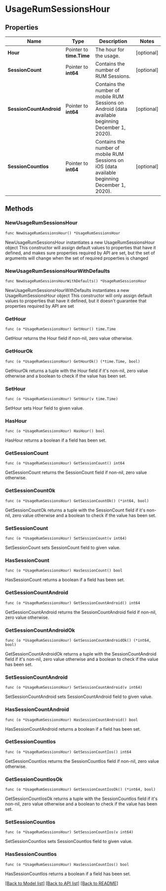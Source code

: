 # UsageRumSessionsHour

## Properties

Name | Type | Description | Notes
---- | ---- | ----------- | ------
**Hour** | Pointer to **time.Time** | The hour for the usage. | [optional] 
**SessionCount** | Pointer to **int64** | Contains the number of RUM Sessions. | [optional] 
**SessionCountAndroid** | Pointer to **int64** | Contains the number of mobile RUM Sessions on Android (data available beginning December 1, 2020). | [optional] 
**SessionCountIos** | Pointer to **int64** | Contains the number of mobile RUM Sessions on iOS (data available beginning December 1, 2020). | [optional] 

## Methods

### NewUsageRumSessionsHour

`func NewUsageRumSessionsHour() *UsageRumSessionsHour`

NewUsageRumSessionsHour instantiates a new UsageRumSessionsHour object
This constructor will assign default values to properties that have it defined,
and makes sure properties required by API are set, but the set of arguments
will change when the set of required properties is changed

### NewUsageRumSessionsHourWithDefaults

`func NewUsageRumSessionsHourWithDefaults() *UsageRumSessionsHour`

NewUsageRumSessionsHourWithDefaults instantiates a new UsageRumSessionsHour object
This constructor will only assign default values to properties that have it defined,
but it doesn't guarantee that properties required by API are set

### GetHour

`func (o *UsageRumSessionsHour) GetHour() time.Time`

GetHour returns the Hour field if non-nil, zero value otherwise.

### GetHourOk

`func (o *UsageRumSessionsHour) GetHourOk() (*time.Time, bool)`

GetHourOk returns a tuple with the Hour field if it's non-nil, zero value otherwise
and a boolean to check if the value has been set.

### SetHour

`func (o *UsageRumSessionsHour) SetHour(v time.Time)`

SetHour sets Hour field to given value.

### HasHour

`func (o *UsageRumSessionsHour) HasHour() bool`

HasHour returns a boolean if a field has been set.

### GetSessionCount

`func (o *UsageRumSessionsHour) GetSessionCount() int64`

GetSessionCount returns the SessionCount field if non-nil, zero value otherwise.

### GetSessionCountOk

`func (o *UsageRumSessionsHour) GetSessionCountOk() (*int64, bool)`

GetSessionCountOk returns a tuple with the SessionCount field if it's non-nil, zero value otherwise
and a boolean to check if the value has been set.

### SetSessionCount

`func (o *UsageRumSessionsHour) SetSessionCount(v int64)`

SetSessionCount sets SessionCount field to given value.

### HasSessionCount

`func (o *UsageRumSessionsHour) HasSessionCount() bool`

HasSessionCount returns a boolean if a field has been set.

### GetSessionCountAndroid

`func (o *UsageRumSessionsHour) GetSessionCountAndroid() int64`

GetSessionCountAndroid returns the SessionCountAndroid field if non-nil, zero value otherwise.

### GetSessionCountAndroidOk

`func (o *UsageRumSessionsHour) GetSessionCountAndroidOk() (*int64, bool)`

GetSessionCountAndroidOk returns a tuple with the SessionCountAndroid field if it's non-nil, zero value otherwise
and a boolean to check if the value has been set.

### SetSessionCountAndroid

`func (o *UsageRumSessionsHour) SetSessionCountAndroid(v int64)`

SetSessionCountAndroid sets SessionCountAndroid field to given value.

### HasSessionCountAndroid

`func (o *UsageRumSessionsHour) HasSessionCountAndroid() bool`

HasSessionCountAndroid returns a boolean if a field has been set.

### GetSessionCountIos

`func (o *UsageRumSessionsHour) GetSessionCountIos() int64`

GetSessionCountIos returns the SessionCountIos field if non-nil, zero value otherwise.

### GetSessionCountIosOk

`func (o *UsageRumSessionsHour) GetSessionCountIosOk() (*int64, bool)`

GetSessionCountIosOk returns a tuple with the SessionCountIos field if it's non-nil, zero value otherwise
and a boolean to check if the value has been set.

### SetSessionCountIos

`func (o *UsageRumSessionsHour) SetSessionCountIos(v int64)`

SetSessionCountIos sets SessionCountIos field to given value.

### HasSessionCountIos

`func (o *UsageRumSessionsHour) HasSessionCountIos() bool`

HasSessionCountIos returns a boolean if a field has been set.


[[Back to Model list]](../README.md#documentation-for-models) [[Back to API list]](../README.md#documentation-for-api-endpoints) [[Back to README]](../README.md)


